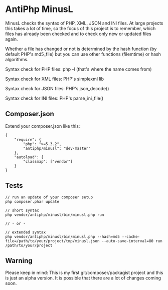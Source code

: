 AntiPhp MinusL
==============

MinusL checks the syntax of PHP, XML, JSON and INI files. At large projects this takes a lot of time,
so the focus of this project is to remember, which files has already been checked and to check only
new or updated files again.

Whether a file has changed or not is determined by the hash function (by default PHP's md5_file) but
you can use other functions (filemtime) or hash algorithms.

Syntax check for PHP files:
	php -l
	(that's where the name comes from)
	
Syntax check for XML files:
	PHP's simplexml lib
	
Syntax check for JSON files:
	PHP's json_decode()
	
Syntax check for INI files:
	PHP's parse_ini_file()
	

Composer.json
-------------

Extend your composer.json like this:

	{
		"require": {
			"php": ">=5.3.2",
			"antiphp/minusl": "dev-master"
		},
		"autoload": {
			"classmap": ["vendor"]
		}
	}

	
Tests
-----

	// run an update of your composer setup
	php composer.phar update
	
	// short syntax
	php vendor/antiphp/minusl/bin/minusl.php run
	
	// - or -
	
	// extended syntax
	php vendor/antiphp/minusl/bin/minusl.php --hash=md5 --cache-file=/path/to/your/project/tmp/minusl.json --auto-save-interval=80 run /path/to/your/project
	
	


	
Warning
-------

Please keep in mind: This is my first git/composer/packagist project and this
is just an alpha version. It is possible that there are a lot of changes coming soon.